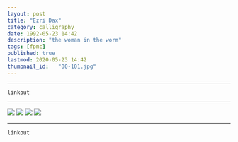 ```yaml
---
layout: post
title: "Ezri Dax"
category: calligraphy
date: 1992-05-23 14:42
description: "the woman in the worm"
tags: [fpmc]
published: true
lastmod: 2020-05-23 14:42
thumbnail_id:	"00-101.jpg"
---
```


*****

`linkout`

*****

<img src="{{ site.url }}/assets/img/ca20.jpg" />

<img src="{{ site.url }}/assets/img/ca21.jpg" />

<img src="{{ site.url }}/assets/img/ca22.jpg" />

<img src="{{ site.url }}/assets/img/ca23.jpg" />


*****
`linkout`
